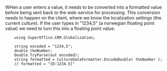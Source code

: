 <properties date="2016-08-04"
SortOrder="26"
/>

WHen a user enters a value, it needs to be converted into a formatted value before being sent back to the web-service for processing. This conversion needs to happen on the client, where we know the localization settings (the current culture).
If the user types in "1234,5" (a norwegian floating point value) we need to turn this into a floating point value.

```
    using SuperOffice.CRM.Globalization;
    
    string encoded = "1234,5";
    double theNumber;
    Double.TryParse(out encoded);
    string formatted = CultureDataFormatter.EncodeDouble( theNumber );
    // formatted = "[D:1234.5]" 
```
